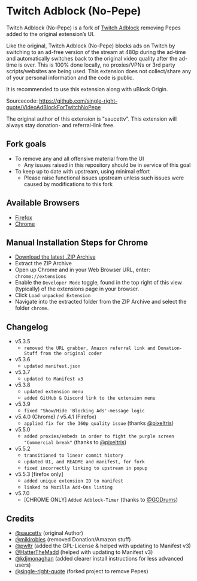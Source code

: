 # Twitch Adblock (No-Pepe)
Twitch Adblock (No-Pepe) is a fork of [Twitch Adblock](https://github.com/cleanlock/VideoAdBlockForTwitch) removing Pepes added to the original extension&#x2019;s UI.

Like the original, Twitch Adblock (No-Pepe) blocks ads on Twitch by switching to an ad-free version of the stream at 480p during the ad-time and automatically switches back to the original video quality after the ad-time is over. This is 100% done locally, no proxies/VPNs or 3rd party scripts/websites are being used. This extension does not collect/share any of your personal information and the code is public.

It is recommended to use this extension along with uBlock Origin.

Sourcecode: https://github.com/single-right-quote/VideoAdBlockForTwitchNoPepe

The original author of this extension is "saucettv". This extension will always stay donation- and referral-link free.

## Fork goals

- To remove any and all offensive material from the UI
    - Any issues raised in this repository should be in service of this goal
- To keep up to date with upstream, using minimal effort
    - Please raise functional issues upstream unless such issues were caused by modifications to this fork

## Available Browsers
- [Firefox](https://addons.mozilla.org/en-US/firefox/addon/twitch-adblock-no-pepe/)
- [Chrome](https://github.com/single-right-quote/VideoAdBlockForTwitchNoPepe#manual-installation-steps-for-chrome)

## Manual Installation Steps for Chrome
- [Download the latest .ZIP Archive](https://github.com/single-right-quote/VideoAdBlockForTwitchNoPepe/archive/refs/heads/main.zip)
- Extract the ZIP Archive
- Open up Chrome and in your Web Browser URL, enter: `chrome://extensions`
- Enable the `Developer Mode` toggle, found in the top right of this view (typically) of the extensions page in your browser.
- Click `Load unpacked Extension`
- Navigate into the extracted folder from the ZIP Archive and select the folder `chrome`.

## Changelog
- v5.3.5
    - `removed the URL grabber, Amazon referral link and Donation-Stuff from the original coder`
- v5.3.6
    - `updated manifest.json`
- v5.3.7
    - `updated to Manifest v3`
- v5.3.8
    - `updated extension menu`
    - `added GitHub & Discord link to the extension menu`
- v5.3.9
    - `fixed "Show/Hide 'Blocking Ads'-message logic`
- v5.4.0 (Chrome) / v5.4.1 (Firefox)
    - `applied fix for the 360p quality issue` (thanks [@pixeltris](https://github.com/pixeltris))
- v5.5.0
    - `added proxies/embeds in order to fight the purple screen "Commercial break"` (thanks to [@pixeltris](https://github.com/pixeltris))
- v5.5.2
    - `transitioned to linear commit history`
    - `updated UI, and README and manifest, for fork`
    - `fixed incorrectly linking to upstream in popup`
- v5.5.3 [firefox only]
    - `added unique extension ID to manifest`
    - `linked to Mozilla Add-Ons listing`
- v5.7.0
    - \[CHROME ONLY\] `Added Adblock-Timer` (thanks to [@GODrums](https://github.com/GODrums))

## Credits
- [@saucettv](https://github.com/saucettv) (original Author)
- [@mikirobles](https://github.com/mikirobles) (removed Donation/Amazon stuff)
- [@pwltr](https://github.com/pwltr) (added the GPL-License & helped with updating to Manifest v3)
- [@HatterTheMadd](https://github.com/hatterthemadd) (helped with updating to Manifest v3)
- [@kdjmonaghan](https://github.com/kdjmonaghan) (added clearer install instructions for less advanced users)
- [@single-right-quote](https://github.com/single-right-quote) (forked project to remove Pepes)
